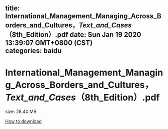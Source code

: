 
title: International_Management_Managing_Across_Borders_and_Cultures，_Text_and_Cases_（8th_Edition）.pdf
date: Sun Jan 19 2020 13:39:07 GMT+0800 (CST)    
categories: baidu
---

# International_Management_Managing_Across_Borders_and_Cultures，_Text_and_Cases_（8th_Edition）.pdf
size: 28.40 MB
 
 

[How to download](https://bpcam.bemobtrk.com/go/2ceec3aa-1ca2-46d6-b9ff-aaa5c184517c?jno=2599)